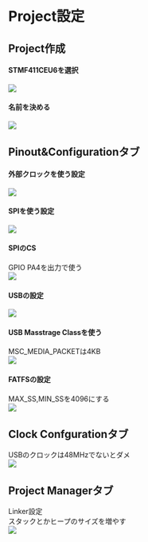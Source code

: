 # Project設定
## Project作成
#### STMF411CEU6を選択
![](image/F411.png)

#### 名前を決める
![](image/PJNAME.png)

## Pinout&Configurationタブ
#### 外部クロックを使う設定
![](image/RCC.png)

#### SPIを使う設定
![](image/SPI.png)

#### SPIのCS
GPIO PA4を出力で使う  
![](image/GPIO.png)

#### USBの設定
![](image/USB_FS.png)

#### USB Masstrage Classを使う
MSC_MEDIA_PACKETは4KB  
![](image/USB_DEVICE.png)

#### FATFSの設定
MAX_SS,MIN_SSを4096にする  
![](image/FATFS.png)

## Clock Confgurationタブ
USBのクロックは48MHzでないとダメ  
![](image/CLOCK.png)

## Project Managerタブ
Linker設定  
スタックとかヒープのサイズを増やす  
![](image/linker.png)
